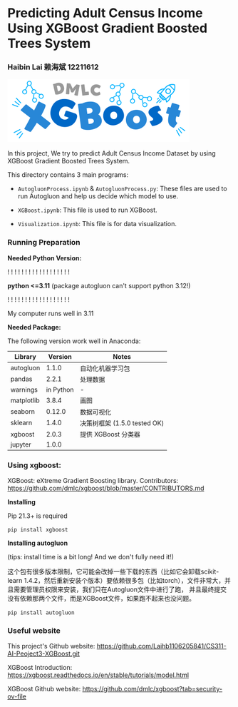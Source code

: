 # Predicting Adult Census Income Using XGBoost Gradient Boosted Trees System
### Haibin Lai 赖海斌 12211612

<i class="fab fa-python"></i>

![img.png](Img/XGBoost1.png)

In this project, We try to predict Adult Census Income Dataset by using XGBoost Gradient Boosted Trees System.


This directory contains 3 main programs:

* `AutogluonProcess.ipynb` & `AutogluonProcess.py`: These files are used to run Autogluon and help us decide which model to use.

* `XGBoost.ipynb`: This file is used to run XGBoost.

* `Visualization.ipynb`: This file is for data visualization.


### Running Preparation
**Needed Python Version:**

 ! ! ! ! ! ! ! ! ! ! ! ! ! ! ! ! ! !

**python <=3.11**
(package autogluon can't support python 3.12!) 

 ! ! ! ! ! ! ! ! ! ! ! ! ! ! ! ! ! !

My computer runs well in 3.11


**Needed Package:**

The following version work well in Anaconda:

| Library    | Version   | Notes                   |
|------------|-----------|-------------------------|
| autogluon  | 1.1.0     | 自动化机器学习包                |
| pandas     | 2.2.1     | 处理数据                    |
| warnings   | in Python | -                       |
| matplotlib | 3.8.4     | 画图                      |
| seaborn    | 0.12.0    | 数据可视化                   |
| sklearn    | 1.4.0     | 决策树框架 (1.5.0 tested OK) |
| xgboost    | 2.0.3     | 提供 XGBoost 分类器          |
| jupyter    | 1.0.0     |                         |



### Using xgboost:
XGBoost: eXtreme Gradient Boosting library.
Contributors: https://github.com/dmlc/xgboost/blob/master/CONTRIBUTORS.md 

**Installing**

Pip 21.3+ is required

```commandline
pip install xgboost
```

**Installing autogluon**

(tips: install time is a bit long! And we don't fully need it!)

这个包有很多版本限制，它可能会改掉一些下载的东西（比如它会卸载scikit-learn 1.4.2，然后重新安装个版本）要依赖很多包（比如torch），文件非常大，并且需要管理员权限来安装，我们只在Autogluon文件中进行了跑，
并且最终提交没有依赖那两个文件，而是XGBoost文件，如果跑不起来也没问题。
```commandline
pip install autogluon
```

### Useful website

This project's Github website:
https://github.com/Laihb1106205841/CS311-AI-Peoject3-XGBoost.git

XGBoost Introduction:
https://xgboost.readthedocs.io/en/stable/tutorials/model.html

XGBoost Github website:
https://github.com/dmlc/xgboost?tab=security-ov-file
